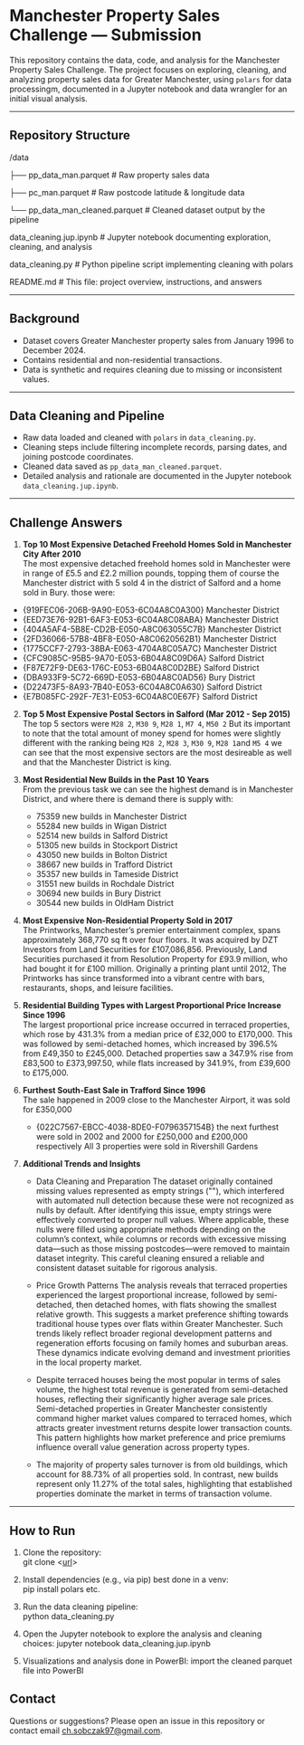 # Manchester Property Sales Challenge — Submission

This repository contains the data, code, and analysis for the Manchester Property Sales Challenge. The project focuses on exploring, cleaning, and analyzing property sales data for Greater Manchester, using `polars` for data processingm, documented in a Jupyter notebook and data wrangler for an initial visual analysis.

---

## Repository Structure

/data

├── pp_data_man.parquet # Raw property sales data

├── pc_man.parquet # Raw postcode latitude & longitude data

└── pp_data_man_cleaned.parquet # Cleaned dataset output by the pipeline

data_cleaning.jup.ipynb     # Jupyter notebook documenting exploration, cleaning, and analysis

data_cleaning.py            # Python pipeline script implementing cleaning with polars

README.md                   # This file: project overview, instructions, and answers


---

## Background

- Dataset covers Greater Manchester property sales from January 1996 to December 2024.
- Contains residential and non-residential transactions.
- Data is synthetic and requires cleaning due to missing or inconsistent values.

---

## Data Cleaning and Pipeline

- Raw data loaded and cleaned with `polars` in `data_cleaning.py`.
- Cleaning steps include filtering incomplete records, parsing dates, and joining postcode coordinates.
- Cleaned data saved as `pp_data_man_cleaned.parquet`.
- Detailed analysis and rationale are documented in the Jupyter notebook `data_cleaning.jup.ipynb`.

---

## Challenge Answers

1. **Top 10 Most Expensive Detached Freehold Homes Sold in Manchester City After 2010**  
  The most expensive detached freehold homes sold in Manchester were in range of £5.5 and £2.2 million pounds, topping them of course the Manchester district with 5 sold
  4 in the district of Salford and a home sold in Bury. those were:
  - {919FEC06-206B-9A90-E053-6C04A8C0A300} Manchester District
  - {EED73E76-92B1-6AF3-E053-6C04A8C08ABA} Manchester District
  - {404A5AF4-5B8E-CD2B-E050-A8C063055C7B} Manchester District
  - {2FD36066-57B8-4BF8-E050-A8C0620562B1} Manchester District
  - {1775CCF7-2793-38BA-E063-4704A8C05A7C} Manchester District
  - {CFC9085C-95B5-9A70-E053-6B04A8C09D6A} Salford District
  - {F87E72F9-DE63-176C-E053-6B04A8C0D2BE} Salford District
  - {DBA933F9-5C72-669D-E053-6B04A8C0AD56} Bury District
  - {D22473F5-8A93-7B40-E053-6C04A8C0A630} Salford District
  - {E7B085FC-292F-7E31-E053-6C04A8C0E67F} Salford District

2. **Top 5 Most Expensive Postal Sectors in Salford (Mar 2012 - Sep 2015)**  
   The top 5 sectors were `M28 2`, `M30 9`, `M28 1`, `M7 4`, `M50 2` 
   But its important to note that the total amount of money spend for homes were slightly different
   with the ranking being `M28 2`, `M28 3`, `M30 9`, `M28 1`and `M5 4`
   we can see that the most expensive sectors are the most desireable as well and that the Manchester District is king.


3. **Most Residential New Builds in the Past 10 Years**  
   From the previous task we can see the highest demand is in Manchester District, and where there is demand there is supply with:
    - 75359 new builds in Manchester District
    - 55284 new builds in Wigan District
    - 52514 new builds in Salford District
    - 51305 new builds in Stockport District
    - 43050 new builds in Bolton District
    - 38667 new builds in Trafford District
    - 35357 new builds in Tameside District
    - 31551 new builds in Rochdale District
    - 30694 new builds in Bury District
    - 30544 new builds in OldHam District

4. **Most Expensive Non-Residential Property Sold in 2017**  
   The Printworks, Manchester’s premier entertainment complex, spans approximately 368,770 sq ft over four floors. It was acquired by DZT Investors from Land Securities for £107,086,856. Previously, Land Securities purchased it from Resolution Property for £93.9 million, who had bought it for £100 million. Originally a printing plant until 2012, The Printworks has since transformed into a vibrant centre with bars, restaurants, shops, and leisure facilities.

5. **Residential Building Types with Largest Proportional Price Increase Since 1996**  
  The largest proportional price increase occurred in terraced properties, which rose by 431.3% from a median price of £32,000 to £170,000.
    This was followed by semi-detached homes, which increased by 396.5% from £49,350 to £245,000.
    Detached properties saw a 347.9% rise from £83,500 to £373,997.50, while flats increased by 341.9%, from £39,600 to £175,000.

6. **Furthest South-East Sale in Trafford Since 1996**  
   The sale happened in 2009 close to the Manchester Airport, it was sold for £350,000
    - {022C7567-EBCC-4038-8DE0-F0796357154B}
    the next furthest were sold in 2002 and 2000 for £250,000 and £200,000 respectively
    All 3 properties were sold in Rivershill Gardens

7. **Additional Trends and Insights**  

   - Data Cleaning and Preparation
    The dataset originally contained missing values represented as empty strings (""), which interfered with automated null detection because these were not recognized as nulls by default. After identifying this issue, empty strings were effectively converted to proper null values. Where applicable, these nulls were filled using appropriate methods depending on the column’s context, while columns or records with excessive missing data—such as those missing postcodes—were removed to maintain dataset integrity. This careful cleaning ensured a reliable and consistent dataset suitable for rigorous analysis.
   - Price Growth Patterns
    The analysis reveals that terraced properties experienced the largest proportional increase, followed by semi-detached, then detached homes, with flats showing the smallest relative growth. This suggests a market preference shifting towards traditional house types over flats within Greater Manchester. Such trends likely reflect broader regional development patterns and regeneration efforts focusing on family homes and suburban areas. These dynamics indicate evolving demand and investment priorities in the local property market.

   - Despite terraced houses being the most popular in terms of sales volume, the highest total revenue is generated from semi-detached houses, reflecting their significantly higher average sale  prices. Semi-detached properties in Greater Manchester consistently command higher market values compared to terraced homes, which attracts greater investment returns despite lower transaction counts. This pattern highlights how market preference and price premiums influence overall value generation across property types.

   - The majority of property sales turnover is from old buildings, which account for 88.73% of all properties sold. In contrast, new builds represent only 11.27% of the total sales, highlighting that established properties dominate the market in terms of transaction volume.


---

## How to Run

1. Clone the repository:  
    git clone <[url](https://github.com/Teranur/Dataquest_manchester_property.git)>

2. Install dependencies (e.g., via pip) best done in a venv:  
pip install polars etc.

3. Run the data cleaning pipeline:  
python data_cleaning.py

4. Open the Jupyter notebook to explore the analysis and cleaning choices:
jupyter notebook data_cleaning.jup.ipynb

5. Visualizations and analysis done in PowerBI:
import the cleaned parquet file into PowerBI

## Contact

Questions or suggestions? Please open an issue in this repository or contact email ch.sobczak97@gmail.com.